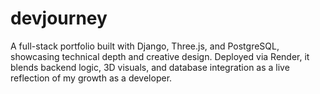 # devjourney
A full-stack portfolio built with Django, Three.js, and PostgreSQL, showcasing technical depth and creative design. Deployed via Render, it blends backend logic, 3D visuals, and database integration as a live reflection of my growth as a developer.
